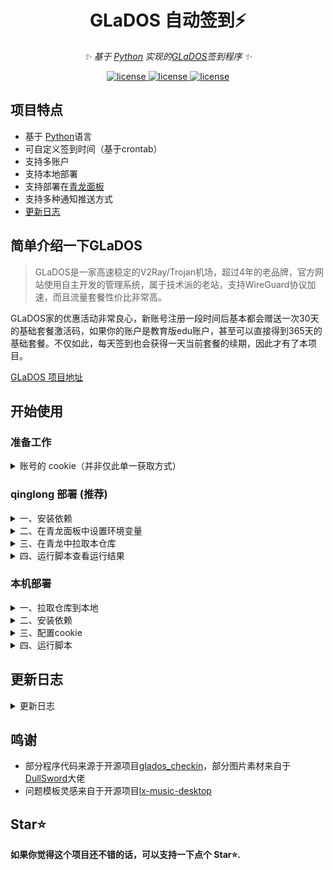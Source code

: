 
<div align="center">

# GLaDOS 自动签到⚡

_✨ 基于 [Python](https://www.python.org/) 实现的[GLaDOS](https://github.com/glados-network/GLaDOS)签到程序 ✨_  

</div>

<p align="center">
  <a href="https://github.com/hennessey-v/GlaDOS_Checkin_ql/blob/main/LICENSE">
    <img src="https://img.shields.io/github/license/hennessey-v/GlaDOS_Checkin_ql?color=%23ed793a" alt="license">
  </a>
  <a href="https://www.python.org/">
    <img src="https://img.shields.io/badge/python-3.9%2B-blue" alt="license">
  </a>
  <a href="https://github.com/hennessey-v/GlaDOS_Checkin_ql/">
    <img src="https://img.shields.io/github/stars/hennessey-v/GlaDOS_Checkin_ql?color=%2330c352" alt="license">
  </a>
</p>

## 项目特点

- 基于 [Python](https://www.python.org/)语言
- 可自定义签到时间（基于crontab）
- 支持多账户
- 支持本地部署
- 支持部署在[青龙面板](https://github.com/whyour/qinglong)
- 支持多种通知推送方式
- [更新日志](#更新日志)

## 简单介绍一下GLaDOS

>GLaDOS是一家高速稳定的V2Ray/Trojan机场，超过4年的老品牌，官方网站使用自主开发的管理系统，属于技术派的老站，支持WireGuard协议加速，而且流量套餐性价比非常高。

GLaDOS家的优惠活动非常良心，新账号注册一段时间后基本都会赠送一次30天的基础套餐激活码，如果你的账户是教育版edu账户，甚至可以直接得到365天的基础套餐。不仅如此，每天签到也会获得一天当前套餐的续期，因此才有了本项目。

[GLaDOS 项目地址](https://github.com/glados-network/GLaDOS)

## 开始使用

### 准备工作
<details>
<summary>账号的 cookie（并非仅此单一获取方式）</summary>

  1. 注册 [GLaDos](https://glados.rocks/) 并登陆。  
  （注册时可选填邀请码，双方都将获得微量的额外天数奖励。这一步并不重要，但我期待并感谢大家的支持）
   ```
   38JNV-P6O0T-XXC1F-CC3OI
   ```

  2. 在首页往下拉，找到 **我的会员 > 会员签到**

     ![checkin_entrance](assets/checkin_entrance.png)

  3. 点击跳转到签到页面

     ![checkin_page](assets/checkin_page.png)

  4. 打开 "开发者工具"，通常快捷键为 **F12**，或是点击 **浏览器选项 > 更多工具 > 开发者工具**，打开后如图所示点击 "**network**" 标签

     ![devtools](assets/devtools.png)

  5. 在签到页面点击签到，相对应的开发者工具 **network** 标签下会出现 "**checkin**" 请求，点击该请求，会出现更多信息，找到 "**Request Headers**" 里的 "**cookie**"，接下来设置密钥时需要用到

     ![cookie](assets/cookie.png)
</details>

### qinglong 部署 (推荐)

<details>
<summary>一、安装依赖</summary>

  - 打开青龙面板，依赖管理页面。切换到Python3模块，点击新建依赖，导入并安装依赖
  ```
  requests
  ```

  ![cookie](assets/lib.png)

</details>

<details>
<summary>二、在青龙面板中设置环境变量</summary>

- 名称填入 **GR_COOKIE**， 值填入准备工作中账户的COOKIE。注：COOKIE需按 **'koa:sess=xxxxxxxxx; koa:sess.sig=xxxx;'** 的格式填入
- 多账号多次添加变量

![cookie](assets/GR_cookie.png)

</details>

<details>
<summary>三、在青龙中拉取本仓库</summary>

- 国内环境拉取指令（带代理）
```
ql repo https://ghproxy.com/https://github.com/hennessey-v/GlaDOS_Checkin_ql.git "checkin.py" "backUp|assets|README.md" "sendNotify.py"
```
- 国外环境拉取指令
```
ql repo https://github.com/hennessey-v/GlaDOS_Checkin_ql.git "checkin.py" "backUp|assets|README.md" "sendNotify.py"
```
</details>

<details>
<summary>四、运行脚本查看运行结果</summary>

![cookie](assets/push_detail.png)

</details>

### 本机部署

<details>
<summary>一、拉取仓库到本地</summary>

- 国内环境拉取指令（带代理）
```
git clone https://ghproxy.com/https://github.com/hennessey-v/GlaDOS_Checkin_ql.git GlaDOS_Checkin
```
- 国外环境拉取指令
```
git clone https://github.com/hennessey-v/GlaDOS_Checkin_ql.git GlaDOS_Checkin
```
</details>

<details>
<summary>二、安装依赖</summary>

  - 进入项目目录输入以下命令
  - 国内环境
  ```
  pip install -r requirements.txt -i https://pypi.tuna.tsinghua.edu.cn/simple
  ```
  - 国外环境
  ```
  pip install -r requirements.txt
  ```
</details>

<details>
<summary>三、配置cookie</summary>

- 进入 GlaDOS_Checkin 文件夹，将cookie按照 **'koa:sess=xxxxxxxxx; koa:sess.sig=xxxx;'** 的格式填入 **config.py** ，多账号用 "," 分割
 ![cookie](assets/cookies.png)
</details>
<details>
<summary>四、运行脚本</summary>

- 在GlaDOS_Checkin目录下，运行脚本
```
python checkin.py
```

- linux可配和[crontab](https://www.runoob.com/linux/linux-comm-crontab.html)实现定时签到，windows可使用[go-crontab](https://github.com/hezhizheng/go-crontab/releases)来实现。具体用法请自行探索

</details>



## 更新日志
<details>
<summary>更新日志</summary>

### [1.2.3] - 2023-7.26
#### 变更
- 文档增加安装依赖步骤

### [1.2.2] - 2023-7.21
#### 新增
- 新增飞书等多种通知方式

### [1.2.1] - 2023-5-7
#### 新增
- 新增本地部署
- 新增运行失败提示
#### 变更
- 优化运行中信息显示效果
- 完善文档

### [1.2.0] - 2023-03-22
#### 变更
- 优化逻辑，增强运行稳定性。
- 修复了空Cookie导致的报错。
- 完善注释，增强可读性。

### [1.1.2] - 2023-02-17
#### 变更
- 修复企业微信应用文本方式推送错误（感谢[肥牛（sailcom）](https://github.com/sailcom)）
- 文档小变化

### [1.1.1] - 2023-01-31
#### 新增
- 添加了国内环境下的拉取指令
- 新增问题模板

### [1.1.0] - 2023-01-29
#### 变更
- 修复拉取脚本无法自动添加任务的问题
- 文档更新

### [1.0.0] - 2023-01-12
项目发布
#### 变更
- 兼容多账户，推送信息增加账户邮箱信息提示
#### 新增
- 多账号签到
- 多种推送渠道
  - Bark服务
  - TGBot推送
  - QQ机器人
  - 企业微信应用
  - 企业微信BOT
  - 微信推送Plus+

</details>

## 鸣谢
- 部分程序代码来源于开源项目[glados_checkin](https://github.com/akinlau/glados_checkin)，部分图片素材来自于[DullSword](https://github.com/DullSword)大佬
- 问题模板灵感来自于开源项目[lx-music-desktop](https://github.com/lyswhut/lx-music-desktop)


## Star⭐

**如果你觉得这个项目还不错的话，可以支持一下点个 Star⭐.**
